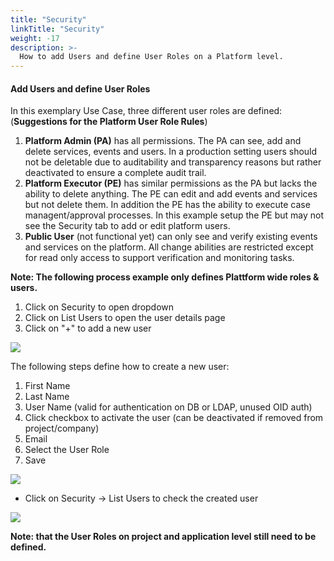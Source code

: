 ```yaml
---
title: "Security"
linkTitle: "Security"
weight: -17
description: >-
  How to add Users and define User Roles on a Platform level.
---
```

#### Add Users and define User Roles

In this exemplary Use Case, three different user roles are defined: (**Suggestions for the Platform User Role Rules**)

1. **Platform Admin (PA)** has all permissions. The PA can see, add and delete services, events and users. In a production setting users should not be deletable due to  auditability and transparency reasons but rather deactivated to ensure a complete audit trail.
2. **Platform Executor (PE)** has similar permissions as the PA but lacks the ability to delete anything. The PE can edit and add events and services but not delete them. In addition the PE has the ability to execute case managent/approval processes. In this example setup the PE but may not see the Security tab to add or edit platform users.
3. **Public User** (not functional yet) can only see and verify existing events and services on the platform. All change abilities are restricted except for read only access to support verification and monitoring tasks.



**Note: The following process example only defines Plattform wide roles & users.**

1. Click on Security to open dropdown
2. Click on List Users to open the user details page
3. Click on "+" to add a new user

![](/images/security_list_users.png)

The following steps define how to create a new user:

1. First Name
2. Last Name
3. User Name (valid for authentication on DB or LDAP, unused OID auth)
4. Click checkbox to activate the user (can be deactivated if removed from project/company)
5. Email
6. Select the User Role
7. Save

![](/images/add_user_platform.png)

- Click on Security -> List Users to check the created user

![](/images/list_users.png)

**Note: that the User Roles on project and application level still need to be defined.**
